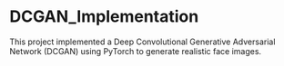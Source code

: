 # DCGAN_Implementation
This project implemented a Deep Convolutional Generative Adversarial Network (DCGAN) using PyTorch to generate realistic face images. 
